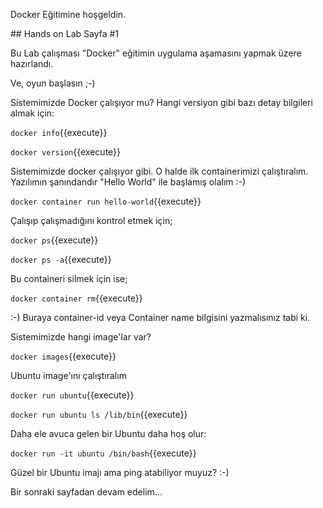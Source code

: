 Docker Eğitimine hoşgeldin.

## Hands on Lab Sayfa #1

Bu Lab çalışması "Docker" eğitimin uygulama aşamasını yapmak üzere hazırlandı.

Ve, oyun başlasın ;-)

Sistemimizde Docker çalışıyor mu? Hangi versiyon gibi bazı detay bilgileri almak için:

`docker info`{{execute}}

`docker version`{{execute}}

Sistemimizde docker çalışıyor gibi. O halde ilk containerimizi çalıştıralım. 
Yazılımın şanındandır "Hello World" ile başlamış olalım :-) 

`docker container run hello-world`{{execute}}

Çalışıp çalışmadığını kontrol etmek için;

`docker ps`{{execute}}

`docker ps -a`{{execute}}

Bu containeri silmek için ise;

`docker container rm`{{execute}}

:-) Buraya container-id veya Container name bilgisini yazmalısınız tabi ki.

Sistemimizde hangi image'lar var?

`docker images`{{execute}}

Ubuntu image'ını çalıştıralım

`docker run ubuntu`{{execute}}

`docker run ubuntu ls /lib/bin`{{execute}}

Daha ele avuca gelen bir Ubuntu daha hoş olur:

`docker run -it ubuntu /bin/bash`{{execute}}

Güzel bir Ubuntu imajı ama ping atabiliyor muyuz? :-)

Bir sonraki sayfadan devam edelim...